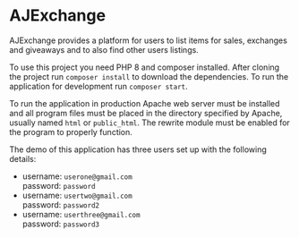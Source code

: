 # AJExchange

AJExchange provides a platform for users to list items for sales, exchanges and giveaways 
and to also find other users listings.

To use this project you need PHP 8 and composer installed. After cloning the project
run `composer install` to download the dependencies. To run the application for development run `composer start`.

To run the application in production Apache web server must be installed and all program files must be placed in
the directory specified by Apache, usually named `html` or `public_html`. The rewrite module must be enabled for the program
to properly function.

The demo of this application has three users set up with the following details:
- username: `userone@gmail.com`
<br>password: `password`
- username: `usertwo@gmail.com`
<br>password: `password2`
- username: `userthree@gmail.com`
<br>password: `password3`

